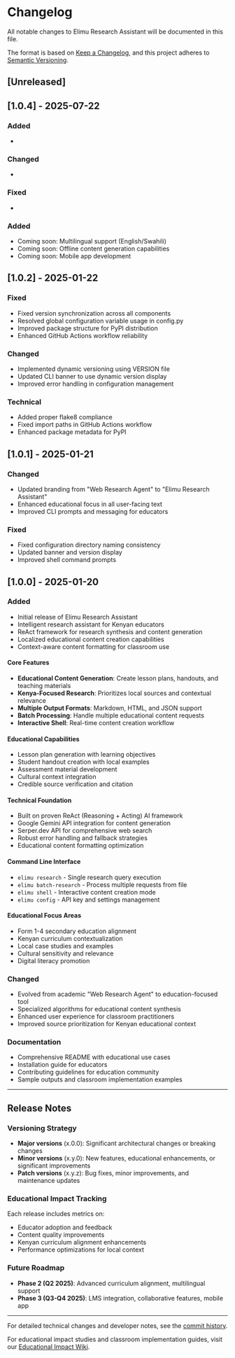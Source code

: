 # Changelog

All notable changes to Elimu Research Assistant will be documented in this file.

The format is based on [Keep a Changelog](https://keepachangelog.com/en/1.0.0/),
and this project adheres to [Semantic Versioning](https://semver.org/spec/v2.0.0.html).

## [Unreleased]

## [1.0.4] - 2025-07-22

### Added
- 

### Changed
- 

### Fixed
- 


### Added
- Coming soon: Multilingual support (English/Swahili)
- Coming soon: Offline content generation capabilities
- Coming soon: Mobile app development

## [1.0.2] - 2025-01-22

### Fixed
- Fixed version synchronization across all components
- Resolved global configuration variable usage in config.py
- Improved package structure for PyPI distribution
- Enhanced GitHub Actions workflow reliability

### Changed
- Implemented dynamic versioning using VERSION file
- Updated CLI banner to use dynamic version display
- Improved error handling in configuration management

### Technical
- Added proper flake8 compliance
- Fixed import paths in GitHub Actions workflow
- Enhanced package metadata for PyPI

## [1.0.1] - 2025-01-21

### Changed
- Updated branding from "Web Research Agent" to "Elimu Research Assistant"
- Enhanced educational focus in all user-facing text
- Improved CLI prompts and messaging for educators

### Fixed
- Fixed configuration directory naming consistency
- Updated banner and version display
- Improved shell command prompts

## [1.0.0] - 2025-01-20

### Added
- Initial release of Elimu Research Assistant
- Intelligent research assistant for Kenyan educators
- ReAct framework for research synthesis and content generation
- Localized educational content creation capabilities
- Context-aware content formatting for classroom use

#### Core Features
- **Educational Content Generation**: Create lesson plans, handouts, and teaching materials
- **Kenya-Focused Research**: Prioritizes local sources and contextual relevance
- **Multiple Output Formats**: Markdown, HTML, and JSON support
- **Batch Processing**: Handle multiple educational content requests
- **Interactive Shell**: Real-time content creation workflow

#### Educational Capabilities
- Lesson plan generation with learning objectives
- Student handout creation with local examples
- Assessment material development
- Cultural context integration
- Credible source verification and citation

#### Technical Foundation
- Built on proven ReAct (Reasoning + Acting) AI framework
- Google Gemini API integration for content generation
- Serper.dev API for comprehensive web search
- Robust error handling and fallback strategies
- Educational content formatting optimization

#### Command Line Interface
- `elimu research` - Single research query execution
- `elimu batch-research` - Process multiple requests from file
- `elimu shell` - Interactive content creation mode
- `elimu config` - API key and settings management

#### Educational Focus Areas
- Form 1-4 secondary education alignment
- Kenyan curriculum contextualization
- Local case studies and examples
- Cultural sensitivity and relevance
- Digital literacy promotion

### Changed
- Evolved from academic "Web Research Agent" to education-focused tool
- Specialized algorithms for educational content synthesis
- Enhanced user experience for classroom practitioners
- Improved source prioritization for Kenyan educational context

### Documentation
- Comprehensive README with educational use cases
- Installation guide for educators
- Contributing guidelines for education community
- Sample outputs and classroom implementation examples

---

## Release Notes

### Versioning Strategy
- **Major versions** (x.0.0): Significant architectural changes or breaking changes
- **Minor versions** (x.y.0): New features, educational enhancements, or significant improvements
- **Patch versions** (x.y.z): Bug fixes, minor improvements, and maintenance updates

### Educational Impact Tracking
Each release includes metrics on:
- Educator adoption and feedback
- Content quality improvements
- Kenyan curriculum alignment enhancements
- Performance optimizations for local context

### Future Roadmap
- **Phase 2 (Q2 2025)**: Advanced curriculum alignment, multilingual support
- **Phase 3 (Q3-Q4 2025)**: LMS integration, collaborative features, mobile app

---

For detailed technical changes and developer notes, see the [commit history](https://github.com/ashioyajotham/elimu_research_assistant/commits/main).

For educational impact studies and classroom implementation guides, visit our [Educational Impact Wiki](https://github.com/ashioyajotham/elimu_research_assistant/wiki/Educational-Impact).
